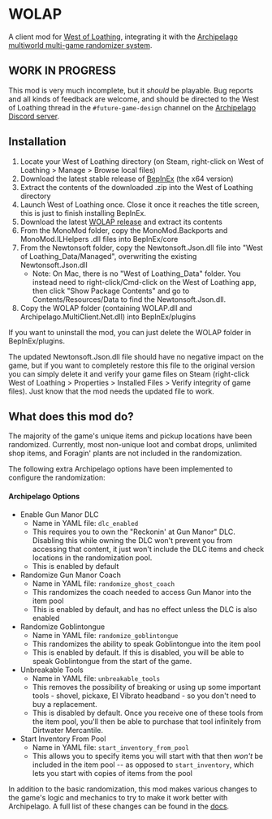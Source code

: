 # WOLAP
A client mod for [West of Loathing](https://store.steampowered.com/app/597220/West_of_Loathing/), integrating it with the [Archipelago multiworld multi-game randomizer system](https://archipelago.gg/).

## WORK IN PROGRESS
This mod is very much incomplete, but it *should* be playable. Bug reports and all kinds of feedback are welcome, and should be directed to the West of Loathing thread in the `#future-game-design` channel on the [Archipelago Discord server](https://discord.gg/8Z65BR2).

## Installation
1. Locate your West of Loathing directory (on Steam, right-click on West of Loathing > Manage > Browse local files)
2. Download the latest stable release of [BepInEx](https://github.com/BepInEx/BepInEx/releases) (the x64 version)
3. Extract the contents of the downloaded .zip into the West of Loathing directory
4. Launch West of Loathing once.  Close it once it reaches the title screen, this is just to finish installing BepInEx.
5. Download the latest [WOLAP release](https://github.com/Lucasvdm/WOLAP/releases) and extract its contents
6. From the MonoMod folder, copy the MonoMod.Backports and MonoMod.ILHelpers .dll files into BepInEx/core
7. From the Newtonsoft folder, copy the Newtonsoft.Json.dll file into "West of Loathing_Data/Managed", overwriting the existing Newtonsoft.Json.dll
    - Note: On Mac, there is no "West of Loathing_Data" folder. You instead need to right-click/Cmd-click on the West of Loathing app, then click "Show Package Contents" and go to Contents/Resources/Data to find the Newtonsoft.Json.dll.
8. Copy the WOLAP folder (containing WOLAP.dll and Archipelago.MultiClient.Net.dll) into BepInEx/plugins

If you want to uninstall the mod, you can just delete the WOLAP folder in BepInEx/plugins.

The updated Newtonsoft.Json.dll file should have no negative impact on the game, but if you want to completely restore this file to the original version you can simply delete it and verify your game files on Steam (right-click West of Loathing > Properties > Installed Files > Verify integrity of game files).  Just know that the mod needs the updated file to work.

## What does this mod do?
The majority of the game's unique items and pickup locations have been randomized.  Currently, most non-unique loot and combat drops, unlimited shop items, and Foragin' plants are not included in the randomization.

The following extra Archipelago options have been implemented to configure the randomization:

#### Archipelago Options
- Enable Gun Manor DLC
  - Name in YAML file: `dlc_enabled`
  - This requires you to own the "Reckonin' at Gun Manor" DLC.  Disabling this while owning the DLC won't prevent you from accessing that content, it just won't include the DLC items and check locations in the randomization pool.
  - This is enabled by default
- Randomize Gun Manor Coach
  - Name in YAML file: `randomize_ghost_coach`
  - This randomizes the coach needed to access Gun Manor into the item pool
  - This is enabled by default, and has no effect unless the DLC is also enabled
- Randomize Goblintongue
  - Name in YAML file: `randomize_goblintongue`
  - This randomizes the ability to speak Goblintongue into the item pool
  - This is enabled by default.  If this is disabled, you will be able to speak Goblintongue from the start of the game.
- Unbreakable Tools
  - Name in YAML file: `unbreakable_tools`
  - This removes the possibility of breaking or using up some important tools - shovel, pickaxe, El Vibrato headband - so you don't need to buy a replacement.
  - This is disabled by default.  Once you receive one of these tools from the item pool, you'll then be able to purchase that tool infinitely from Dirtwater Mercantile.
- Start Inventory From Pool
  - Name in YAML file: `start_inventory_from_pool`
  - This allows you to specify items you will start with that then *won't* be included in the item pool -- as opposed to `start_inventory`, which lets you start with copies of items from the pool

In addition to the basic randomization, this mod makes various changes to the game's logic and mechanics to try to make it work better with Archipelago.  A full list of these changes can be found in the [docs](./docs/changelist.md).